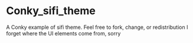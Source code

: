 # Conky_sifi_theme
A Conky example of sifi theme. Feel free to fork, change, or redistribution
I forget where the UI elements come from, sorry
